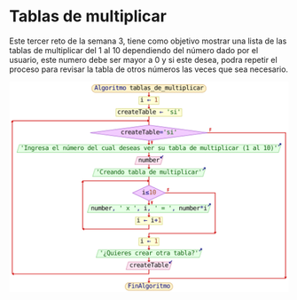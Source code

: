 <h1>Tablas de multiplicar</h1>
<p>Este tercer reto de la semana 3, tiene como objetivo mostrar una lista de las tablas de multiplicar del 1 al 10 dependiendo del número dado por el usuario, este numero debe ser mayor a 0 y si este desea, podra repetir el proceso para revisar la tabla de otros números las veces que sea necesario.</p>
<img src='./assets/tablas_de_multiplicar.svg' alt = 'Diagrama del problema' width = '1500' heigth = '1500'>
